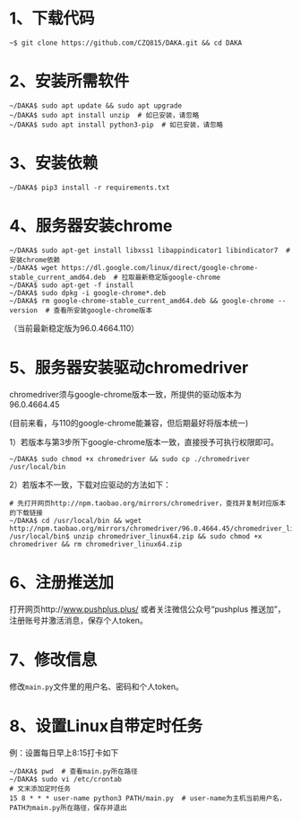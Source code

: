 # 1、下载代码

```shell
~$ git clone https://github.com/CZQ815/DAKA.git && cd DAKA
```

# 2、安装所需软件

```shell
~/DAKA$ sudo apt update && sudo apt upgrade
~/DAKA$ sudo apt install unzip  # 如已安装，请忽略
~/DAKA$ sudo apt install python3-pip  # 如已安装，请忽略
```

# 3、安装依赖

```shell
~/DAKA$ pip3 install -r requirements.txt
```

# 4、服务器安装chrome

```shell
~/DAKA$ sudo apt-get install libxss1 libappindicator1 libindicator7  # 安装chrome依赖
~/DAKA$ wget https://dl.google.com/linux/direct/google-chrome-stable_current_amd64.deb  # 拉取最新稳定版google-chrome
~/DAKA$ sudo apt-get -f install
~/DAKA$ sudo dpkg -i google-chrome*.deb
~/DAKA$ rm google-chrome-stable_current_amd64.deb && google-chrome --version  # 查看所安装google-chrome版本
```

（当前最新稳定版为96.0.4664.110）

# 5、服务器安装驱动chromedriver

chromedriver须与google-chrome版本一致，所提供的驱动版本为96.0.4664.45

(目前来看，与110的google-chrome能兼容，但后期最好将版本统一)

1）若版本与第3步所下google-chrome版本一致，直接授予可执行权限即可。

```shell
~/DAKA$ sudo chmod +x chromedriver && sudo cp ./chromedriver /usr/local/bin
```

2）若版本不一致，下载对应驱动的方法如下：

```shell
# 先打开网页http://npm.taobao.org/mirrors/chromedriver，查找并复制对应版本的下载链接
~/DAKA$ cd /usr/local/bin && wget http://npm.taobao.org/mirrors/chromedriver/96.0.4664.45/chromedriver_linux64.zip
/usr/local/bin$ unzip chromedriver_linux64.zip && sudo chmod +x chromedriver && rm chromedriver_linux64.zip
```

# 6、注册推送加

打开网页http://www.pushplus.plus/ 或者关注微信公众号“pushplus 推送加”，注册账号并激活消息，保存个人token。

# 7、修改信息

修改`main.py`文件里的用户名、密码和个人token。

# 8、设置Linux自带定时任务

例：设置每日早上8:15打卡如下

```shell
~/DAKA$ pwd  # 查看main.py所在路径
~/DAKA$ sudo vi /etc/crontab
# 文末添加定时任务
15 8 * * * user-name python3 PATH/main.py  # user-name为主机当前用户名，PATH为main.py所在路径，保存并退出
```
